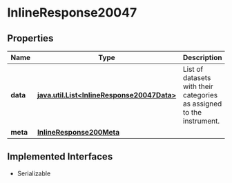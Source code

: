 

# InlineResponse20047


## Properties

Name | Type | Description | Notes
------------ | ------------- | ------------- | -------------
**data** | [**java.util.List&lt;InlineResponse20047Data&gt;**](InlineResponse20047Data.md) | List of datasets with their categories as assigned to the instrument. |  [optional]
**meta** | [**InlineResponse200Meta**](InlineResponse200Meta.md) |  |  [optional]


## Implemented Interfaces

* Serializable


